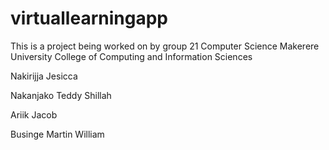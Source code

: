 # virtuallearningapp

This is a project being worked on by group 21
Computer Science
Makerere University College of Computing and Information Sciences

Nakirijja Jesicca

Nakanjako Teddy Shillah

Ariik Jacob

Businge Martin William
